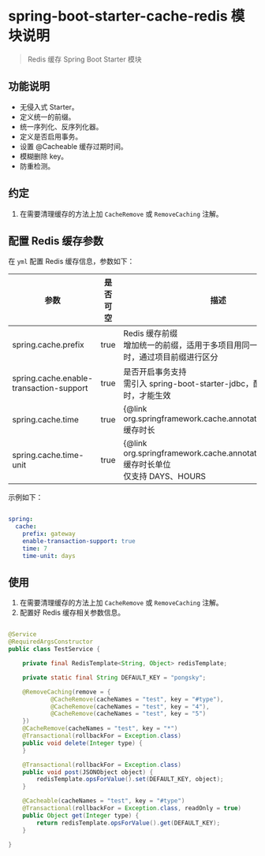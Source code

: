 # spring-boot-starter-cache-redis 模块说明

> Redis 缓存 Spring Boot Starter 模块

## 功能说明

* 无侵入式 Starter。
* 定义统一的前缀。
* 统一序列化、反序列化器。
* 定义是否启用事务。
* 设置 @Cacheable 缓存过期时间。 
* 模糊删除 key。
* 防重检测。

## 约定

1. 在需要清理缓存的方法上加 `CacheRemove` 或 `RemoveCaching` 注解。

## 配置 Redis 缓存参数

在 `yml` 配置 Redis 缓存信息，参数如下：

|参数|是否可空|描述|默认值|
|---|---|---|---|
|spring.cache.prefix|true|Redis 缓存前缀 <br> 增加统一的前缀，适用于多项目用同一个 Redis 库时，通过项目前缀进行区分||
|spring.cache.enable-transaction-support|true|是否开启事务支持 <br> 需引入 spring-boot-starter-jdbc，配合 JDBC 事务时，才能生效|false|
|spring.cache.time|true|{@link org.springframework.cache.annotation.Cacheable} 缓存时长|30|
|spring.cache.time-unit|true|{@link org.springframework.cache.annotation.Cacheable} 缓存时长单位 <br> 仅支持 DAYS、HOURS|DAYS|

示例如下：

```yml

spring:
  cache:
    prefix: gateway
    enable-transaction-support: true
    time: 7
    time-unit: days

```

## 使用

1. 在需要清理缓存的方法上加 `CacheRemove` 或 `RemoveCaching` 注解。
2. 配置好 Redis 缓存相关参数信息。

```java

@Service
@RequiredArgsConstructor
public class TestService {

    private final RedisTemplate<String, Object> redisTemplate;

    private static final String DEFAULT_KEY = "pongsky";

    @RemoveCaching(remove = {
            @CacheRemove(cacheNames = "test", key = "#type"),
            @CacheRemove(cacheNames = "test", key = "4"),
            @CacheRemove(cacheNames = "test", key = "5")
    })
    @CacheRemove(cacheNames = "test", key = "*")
    @Transactional(rollbackFor = Exception.class)
    public void delete(Integer type) {
    }

    @Transactional(rollbackFor = Exception.class)
    public void post(JSONObject object) {
        redisTemplate.opsForValue().set(DEFAULT_KEY, object);
    }

    @Cacheable(cacheNames = "test", key = "#type")
    @Transactional(rollbackFor = Exception.class, readOnly = true)
    public Object get(Integer type) {
        return redisTemplate.opsForValue().get(DEFAULT_KEY);
    }

}

```
